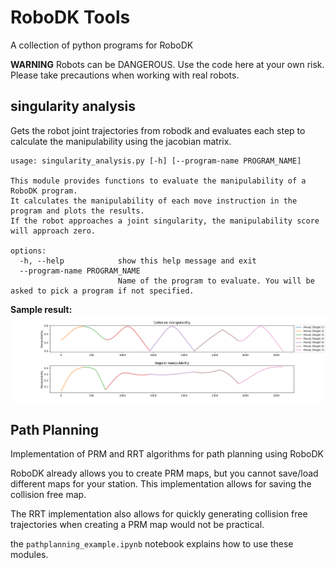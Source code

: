 # RoboDK Tools

A collection of python programs for RoboDK

**WARNING**
Robots can be DANGEROUS. Use the code here at your own risk. Please take precautions when working with real robots.

## singularity analysis

Gets the robot joint trajectories from robodk and evaluates each step to calculate the manipulability using the jacobian matrix.

```
usage: singularity_analysis.py [-h] [--program-name PROGRAM_NAME]

This module provides functions to evaluate the manipulability of a RoboDK program.
It calculates the manipulability of each move instruction in the program and plots the results.
If the robot approaches a joint singularity, the manipulability score will approach zero.

options:
  -h, --help            show this help message and exit
  --program-name PROGRAM_NAME
                        Name of the program to evaluate. You will be asked to pick a program if not specified.
```
**Sample result:**
![Example output](singularity_analysis/example_output.png)

## Path Planning

Implementation of PRM and RRT algorithms for path planning using RoboDK

RoboDK already allows you to create PRM maps, but you cannot save/load different maps for your station. This implementation allows for saving the collision free map.

The RRT implementation also allows for quickly generating collision free trajectories when creating a PRM map would not be practical.

the `pathplanning_example.ipynb` notebook explains how to use these modules.
